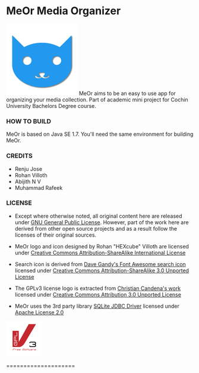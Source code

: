 MeOr Media Organizer
====================
![MeOr logo][logo]
MeOr aims to be an easy to use app for organizing your media collection. 
Part of academic mini project for Cochin University Bachelors Degree course.

### HOW TO BUILD
MeOr is based on Java SE 1.7. You'll need the same environment for building MeOr.

### CREDITS
- Renju Jose
- Rohan Villoth
- Abijith N V
- Muhammad Rafeek

### LICENSE
- Except where otherwise noted, all original content here are released under [GNU General Public License][GPL]. 
However, part of the work here are derived from other open source projects and as a result follow 
the licenses of their original sources.

- MeOr logo and icon designed by Rohan "HEXcube" Villoth are 
licensed under [Creative Commons Attribution-ShareAlike International License][CC-BY-SA]

- Search icon is derived from 
[Dave Gandy's Font Awesome search icon](https://commons.wikimedia.org/wiki/File:Search_font_awesome.svg) 
licensed under [Creative Commons Attribution-ShareAlike 3.0 Unported License][CC-BY-SA3]

- The GPLv3 license logo is extracted from
[Christian Candena's work](https://gnu.org/graphics/license-logos-by-christian-candena-cc-by.svg) 
licensed under [Creative Commons Attribution 3.0 Unported License][CC-BY3]

- MeOr uses the 3rd party library [SQLite JDBC Driver](https://github.com/xerial/sqlite-jdbc) 
licensed under [Apache License 2.0][APACHE]

![GPLv3 logo][GPL-logo]

====================

[logo]: src/main/resources/meor-logo.png "MeOr logo"
[GPL]: https://www.gnu.org/licenses/gpl-3.0.en.html "More info on GNU GPL"
[GPL-logo]: src/main/resources/gplv3.png "GPLv3 logo"
[CC-BY-SA]: https://creativecommons.org/licenses/by-sa/4.0/ "More info on CC BY-SA 4.0"
[CC-BY-SA3]: https://creativecommons.org/licenses/by-sa/3.0/ "More info on CC BY-SA 3.0"
[CC-BY3]: https://creativecommons.org/licenses/by/3.0/ "More info on CC BY 3.0"
[APACHE]: https://apache.org/licenses/LICENSE-2.0 "Apache License 2.0"
